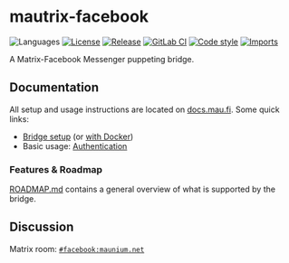 # mautrix-facebook
![Languages](https://img.shields.io/github/languages/top/mautrix/facebook.svg)
[![License](https://img.shields.io/github/license/mautrix/facebook.svg)](LICENSE)
[![Release](https://img.shields.io/github/release/mautrix/facebook/all.svg)](https://github.com/mautrix/facebook/releases)
[![GitLab CI](https://mau.dev/mautrix/facebook/badges/master/pipeline.svg)](https://mau.dev/mautrix/facebook/container_registry)
[![Code style](https://img.shields.io/badge/code%20style-black-000000.svg)](https://github.com/psf/black)
[![Imports](https://img.shields.io/badge/%20imports-isort-%231674b1?style=flat&labelColor=ef8336)](https://pycqa.github.io/isort/)

A Matrix-Facebook Messenger puppeting bridge.

## Documentation
All setup and usage instructions are located on
[docs.mau.fi](https://docs.mau.fi/bridges/python/facebook/index.html).
Some quick links:

* [Bridge setup](https://docs.mau.fi/bridges/python/setup.html?bridge=facebook)
  (or [with Docker](https://docs.mau.fi/bridges/general/docker-setup.html?bridge=facebook))
* Basic usage: [Authentication](https://docs.mau.fi/bridges/python/facebook/authentication.html)

### Features & Roadmap
[ROADMAP.md](https://github.com/mautrix/facebook/blob/master/ROADMAP.md)
contains a general overview of what is supported by the bridge.

## Discussion
Matrix room: [`#facebook:maunium.net`](https://matrix.to/#/#facebook:maunium.net)
